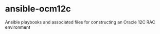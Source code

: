 # ansible-ocm12c
Ansible playbooks and associated files for constructing an Oracle 12C RAC environment 
